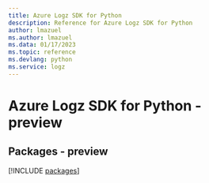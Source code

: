 ```yaml
---
title: Azure Logz SDK for Python
description: Reference for Azure Logz SDK for Python
author: lmazuel
ms.author: lmazuel
ms.data: 01/17/2023
ms.topic: reference
ms.devlang: python
ms.service: logz
---
```

# Azure Logz SDK for Python - preview
## Packages - preview
[!INCLUDE [packages](logz-index.md)]
